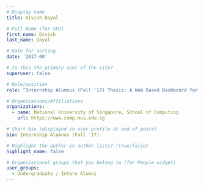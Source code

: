 ```yaml
---
# Display name
title: Divish Dayal

# Full Name (for SEO) 
first_name: Divish
last_name: Dayal

# Date for sorting
date: '2017-00'

# Is this the primary user of the site?
superuser: false

# Role/position
role: "Internship Alumnus (Fall '17) Thesis: A Web Based Dashboard for MOOC Instructors"

# Organizations/Affiliations
organizations:
  - name: National University of Singapore, School of Computing
    url: https://www.comp.nus.edu.sg

# Short bio (displayed in user profile at end of posts)
bio: Internship Alumnus (Fall '17). 

# Highlight the author in author lists? (true/false)
highlight_name: false

# Organizational groups that you belong to (for People widget)
user_groups:
  - Undergraduate / Intern Alumni
---
```

